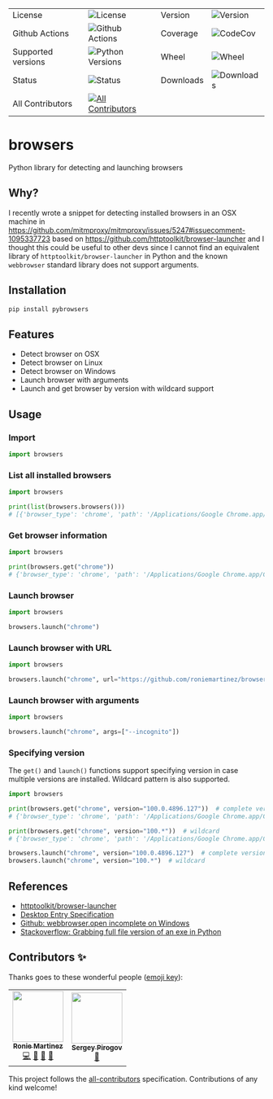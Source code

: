 <table>
    <tr>
        <td>License</td>
        <td><img src='https://img.shields.io/pypi/l/pybrowsers.svg?style=for-the-badge' alt="License"></td>
        <td>Version</td>
        <td><img src='https://img.shields.io/pypi/v/pybrowsers.svg?logo=pypi&style=for-the-badge' alt="Version"></td>
    </tr>
    <tr>
        <td>Github Actions</td>
        <td><img src='https://img.shields.io/github/actions/workflow/status/roniemartinez/browsers/python.yml?branch=master&label=actions&logo=github%20actions&style=for-the-badge' alt="Github Actions"></td>
        <td>Coverage</td>
        <td><img src='https://img.shields.io/codecov/c/github/roniemartinez/browsers/branch?label=codecov&logo=codecov&style=for-the-badge' alt="CodeCov"></td>
    </tr>
    <tr>
        <td>Supported versions</td>
        <td><img src='https://img.shields.io/pypi/pyversions/pybrowsers.svg?logo=python&style=for-the-badge' alt="Python Versions"></td>
        <td>Wheel</td>
        <td><img src='https://img.shields.io/pypi/wheel/pybrowsers.svg?style=for-the-badge' alt="Wheel"></td>
    </tr>
    <tr>
        <td>Status</td>
        <td><img src='https://img.shields.io/pypi/status/pybrowsers.svg?style=for-the-badge' alt="Status"></td>
        <td>Downloads</td>
        <td><img src='https://img.shields.io/pypi/dm/pybrowsers.svg?style=for-the-badge' alt="Downloads"></td>
    </tr>
    <tr>
        <td>All Contributors</td>
        <td><a href="#contributors-"><img src='https://img.shields.io/github/all-contributors/roniemartinez/browsers?style=for-the-badge' alt="All Contributors"></a></td>
    </tr>
</table>

# browsers

Python library for detecting and launching browsers


## Why?

I recently wrote a snippet for detecting installed browsers in an OSX machine in 
https://github.com/mitmproxy/mitmproxy/issues/5247#issuecomment-1095337723 based on https://github.com/httptoolkit/browser-launcher
and I thought this could be useful to other devs since I cannot find an equivalent library of `httptoolkit/browser-launcher` in Python
and the known `webbrowser` standard library does not support arguments.

## Installation

```bash
pip install pybrowsers
```

## Features

- Detect browser on OSX
- Detect browser on Linux
- Detect browser on Windows
- Launch browser with arguments
- Launch and get browser by version with wildcard support

## Usage

### Import

```python
import browsers
```

### List all installed browsers

```python
import browsers

print(list(browsers.browsers()))
# [{'browser_type': 'chrome', 'path': '/Applications/Google Chrome.app/Contents/MacOS/Google Chrome', 'display_name': 'Google Chrome', 'version': '100.0.4896.127'}, {'browser_type': 'firefox', 'path': '/Applications/Firefox.app/Contents/MacOS/firefox', 'display_name': 'Firefox', 'version': '99.0.1'}, {'browser_type': 'safari', 'path': '/Applications/Safari.app/Contents/MacOS/Safari', 'display_name': 'Safari', 'version': '15.4'}, {'browser_type': 'opera', 'path': '/Applications/Opera.app/Contents/MacOS/Opera', 'display_name': 'Opera', 'version': '85.0.4341.60'}, {'browser_type': 'msedge', 'path': '/Applications/Microsoft Edge.app/Contents/MacOS/Microsoft Edge', 'display_name': 'Microsoft Edge', 'version': '100.1185.22042050'}]
```

### Get browser information

```python
import browsers

print(browsers.get("chrome"))
# {'browser_type': 'chrome', 'path': '/Applications/Google Chrome.app/Contents/MacOS/Google Chrome', 'display_name': 'Google Chrome', 'version': '100.0.4896.127'}
```

### Launch browser

```python
import browsers

browsers.launch("chrome")
```

### Launch browser with URL

```python
import browsers

browsers.launch("chrome", url="https://github.com/roniemartinez/browsers")
```

### Launch browser with arguments

```python
import browsers

browsers.launch("chrome", args=["--incognito"])
```

### Specifying version

The `get()` and `launch()` functions support specifying version in case multiple versions are installed.
Wildcard pattern is also supported.

```python
import browsers

print(browsers.get("chrome", version="100.0.4896.127"))  # complete version
# {'browser_type': 'chrome', 'path': '/Applications/Google Chrome.app/Contents/MacOS/Google Chrome', 'display_name': 'Google Chrome', 'version': '100.0.4896.127'}

print(browsers.get("chrome", version="100.*"))  # wildcard
# {'browser_type': 'chrome', 'path': '/Applications/Google Chrome.app/Contents/MacOS/Google Chrome', 'display_name': 'Google Chrome', 'version': '100.0.4896.127'}

browsers.launch("chrome", version="100.0.4896.127")  # complete version
browsers.launch("chrome", version="100.*")  # wildcard
```

## References

- [httptoolkit/browser-launcher](https://github.com/httptoolkit/browser-launcher)
- [Desktop Entry Specification](https://specifications.freedesktop.org/desktop-entry-spec/latest/)
- [Github: webbrowser.open incomplete on Windows](https://github.com/python/cpython/issues/52479#issuecomment-1093496412)
- [Stackoverflow: Grabbing full file version of an exe in Python](https://stackoverflow.com/a/68774871/1279157)

## Contributors ✨

Thanks goes to these wonderful people ([emoji key](https://allcontributors.org/docs/en/emoji-key)):

<!-- ALL-CONTRIBUTORS-LIST:START - Do not remove or modify this section -->
<!-- prettier-ignore-start -->
<!-- markdownlint-disable -->
<table>
  <tr>
    <td align="center"><a href="https://ron.sh/"><img src="https://avatars.githubusercontent.com/u/2573537?v=4?s=100" width="100px;" alt=""/><br /><sub><b>Ronie Martinez</b></sub></a><br /><a href="https://github.com/roniemartinez/browsers/commits?author=roniemartinez" title="Code">💻</a> <a href="#ideas-roniemartinez" title="Ideas, Planning, & Feedback">🤔</a> <a href="https://github.com/roniemartinez/browsers/commits?author=roniemartinez" title="Documentation">📖</a> <a href="#maintenance-roniemartinez" title="Maintenance">🚧</a></td>
    <td align="center"><a href="https://t.me/automation_remarks_ua"><img src="https://avatars.githubusercontent.com/u/4622856?v=4?s=100" width="100px;" alt=""/><br /><sub><b>Sergey Pirogov</b></sub></a><br /><a href="https://github.com/roniemartinez/browsers/issues?q=author%3ASergeyPirogov" title="Bug reports">🐛</a></td>
  </tr>
</table>

<!-- markdownlint-restore -->
<!-- prettier-ignore-end -->

<!-- ALL-CONTRIBUTORS-LIST:END -->

This project follows the [all-contributors](https://github.com/all-contributors/all-contributors) specification. Contributions of any kind welcome!
